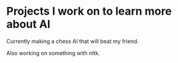 # Projects I work on to learn more about AI

Currently making a chess AI that will beat my friend.

Also working on something with nltk.
